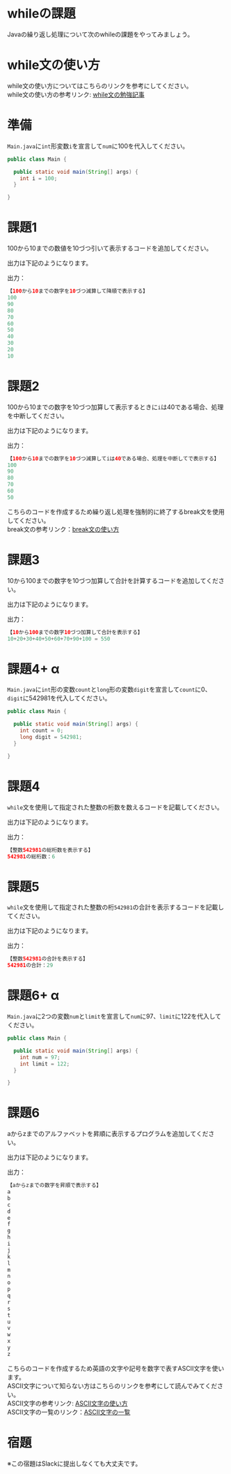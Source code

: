 # whileの課題
Javaの繰り返し処理について次のwhileの課題をやってみましょう。

# while文の使い方
while文の使い方についてはこちらのリンクを参考にしてください。  
while文の使い方の参考リンク: [while文の勉強記事](https://github.com/reytech-co-jp/yume-project/blob/feature/loop_statment_questions/lessons/java/03-Java%E3%81%AE%E7%B9%B0%E3%82%8A%E8%BF%94%E3%81%97%E5%95%8F%E9%A1%8C/Java%E7%B9%B0%E3%82%8A%E8%BF%94%E3%81%97%E6%96%87%E3%81%AE%E5%8B%89%E5%BC%B7%E8%A8%98%E4%BA%8B.md#while%E6%96%87%E3%81%AE%E4%BD%BF%E3%81%84%E6%96%B9)

# 準備

`Main.java`に`int`形変数`i`を宣言して`num`に100を代入してください。

```java
public class Main {

  public static void main(String[] args) {
    int i = 100;
  }

}
```

# 課題1
100から10までの数値を10づつ引いて表示するコードを追加してください。  

出力は下記のようになります。

出力：

```java
【100から10までの数字を10づつ減算して降順で表示する】
100
90
80
70
60
50
40
30
20
10
```

# 課題2
100から10までの数字を10づつ加算して表示するときに`i`は40である場合、処理を中断してください。  

出力は下記のようになります。

出力：

```java
【100から10までの数字を10づつ減算してiは40である場合、処理を中断してで表示する】
100
90
80
70
60
50
```
こちらのコードを作成するため繰り返し処理を強制的に終了するbreak文を使用してください。  
break文の参考リンク：[break文の使い方](https://www.javadrive.jp/start/for/index9.html)

# 課題3
10から100までの数字を10づつ加算して合計を計算するコードを追加してください。  

出力は下記のようになります。

出力：
```java
【10から100までの数字10づつ加算して合計を表示する】
10+20+30+40+50+60+70+90+100 = 550
```

# 課題4+ α
`Main.java`に`int`形の変数`count`と`long`形の変数`digit`を宣言して`count`に0、`digit`に542981を代入してください。  

```java
public class Main {

  public static void main(String[] args) {
    int count = 0;
    long digit = 542981;
  }

}
```

# 課題4

`while`文を使用して指定された整数の桁数を数えるコードを記載してください。  

出力は下記のようになります。

出力：

```java
【整数542981の総桁数を表示する】
542981の総桁数：6
```

# 課題5

`while`文を使用して指定された整数の桁`542981`の合計を表示するコードを記載してください。  

出力は下記のようになります。  

出力：

```java
【整数542981の合計を表示する】
542981の合計：29
```

# 課題6+ α

`Main.java`に2つの変数`num`と`limit`を宣言して`num`に97、`limit`に122を代入してください。
```java
public class Main {

  public static void main(String[] args) {
    int num = 97;
    int limit = 122;
  }

}
```
# 課題6
aからzまでのアルファベットを昇順に表示するプログラムを追加してください。  

出力は下記のようになります。  

出力：

```java
【aからzまでの数字を昇順で表示する】
a
b
c
d
e
f
g
h
i
j
k
l
m
n
o
p
q
r
s
t
u
v
w
x
y
z
```
こちらのコードを作成するため英語の文字や記号を数字で表すASCII文字を使います。  
ASCII文字について知らない方はこちらのリンクを参考にして読んでみてください。  
ASCII文字の参考リンク: [ASCII文字の使い方](https://miki-prosho.com/?p=1159#:~:text=ASCII%E3%81%A8%E3%81%AF%E8%8B%B1%E8%AA%9E%E3%81%AE,%E5%A4%89%E6%95%B0%E3%81%AE%E5%9E%8B%E3%82%92%E4%BD%BF%E7%94%A8%E3%80%82)  
ASCII文字の一覧のリンク：[ASCII文字の一覧](https://java-reference.com/java_info_ascii.html)
# 宿題

※この宿題はSlackに提出しなくても大丈夫です。
